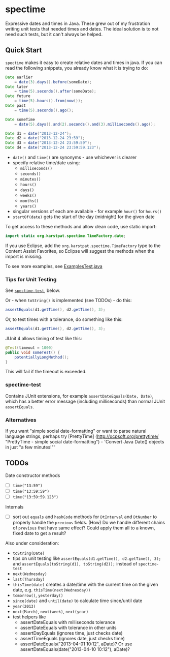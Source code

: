 spectime
========

Expressive dates and times in Java. These grew out of my frustration writing unit tests that needed times and dates. The ideal solution is to not need such tests, but it can't always be helped. 


Quick Start
-----------

`spectime` makes it easy to create relative dates and times in java. If you can read the following snippets, you already know what it is trying to do:

```java
Date earlier
    = date(3).days().before(someDate);
Date later
    = time(5).seconds().after(someDate);
Date future
    = time(5).hours().from(now());
Date past
    = time(5).seconds().ago();

Date someTime
    = date(5).days().and(2).seconds().and(3).milliseconds().ago();
```
```java
Date d1 = date("2013-12-24");
Date d2 = date("2013-12-24 23:59");
Date d3 = date("2013-12-24 23:59:59");
Date d4 = date("2013-12-24 23:59:59.123");
```
* `date()` and `time()` are synonyms - use whichever is clearer
* specify relative time/date using:
    * `milliseconds()`
    * `seconds()`
    * `minutes()`
    * `hours()`
    * `days()`
    * `weeks()`
    * `months()`
    * `years()`
* singular versions of each are available - for example `hour()` for `hours()`
* `startOf(date)` gets the start of the day (midnight) for the given date 

To get access to these methods and allow clean code, use static import:
```java
import static org.karstpat.spectime.TimeFactory.date;
```
If you use Eclipse, add the `org.karstpat.spectime.TimeFactory` type to the Content Assist Favorites, so Eclipse will suggest the methods when the import is missing.

To see more examples, see [ExamplesTest.java](https://github.com/ayeseeem/spectime/blob/master/spectime-core/src/test/java/org/karstpat/spectime/example/ExamplesTest.java "Examples")


### Tips for Unit Testing

See [`spectime-test`](#spectime-test), below.

Or - when `toString()` is implemented (see TODOs) - do this:
```java
assertEquals(d1.getTime(), d2.getTime(), 3);
```

Or, to test times with a tolerance, do something like this:
```java
assertEquals(d1.getTime(), d2.getTime(), 3);
```

JUnit 4 allows timing of test like this:
```java
@Test(timeout = 1000)
public void someTest() {
    potentiallyLongMethod();
}
```
This will fail if the timeout is exceeded.


### <a id="spectime-test">spectime-test

Contains JUnit extensions, for example `assertDateEquals(Date, Date)`, which
has a better error message (including milliseconds) than normal JUnit 
`assertEquals`.


### Alternatives

If you want "simple social date-formatting" or want to parse natural language strings, perhaps try [PrettyTime] (http://ocpsoft.org/prettytime/ "PrettyTime - simple social date-formatting") - 'Convert Java Date() objects in just "a few minutes!"'


TODOs
-----

Date constructor methods
- [ ] `time("13:59")`
- [ ] `time("13:59:59")`
- [ ] `time("13:59:59.123")`

Internals
- [ ] sort out `equals` and `hashCode` methods for `DtInterval` and `DtNumber`
      to properly handle the `previous` fields. (How) Do we handle different
      chains of `previous` that have same effect? Could apply them all to a
      known, fixed date to get a result?

Also under consideration:
- `toString(Date)`
- tips on unit testing like `assertEquals(d1.getTime(), d2.getTime(), 3);` and
  `assertEquals(toString(d1), toString(d2));` instead of `spectime-test` 
- `next(Wednesday)`
- `last(Thursday)`
- `thisTime(date)` creates a date/time with the current time on the given date, e.g. `thisTime(next(Wednesday))`
- `tomorrow()`, `yesterday()`
- `since(date)` and `until(date)` to calculate time since/until date
- `year(2013)`
- `next(March)`, `next(week)`, `next(year)`
- test helpers like
    - assertDateEquals with milliseconds tolerance
    - assertDateEquals with tolerance in other units
    - assertDayEquals (ignores time, just checks date)
    - assertTimeEquals (ignores date, just checks time)
    - assertDateEquals("2013-04-01 10:12", aDate)? Or use 
      assertDateEquals(date("2013-04-10 10:12"), aDate)?



